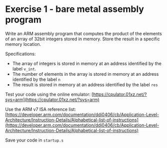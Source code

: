 # Exercise 1 - bare metal assembly program

Write an ARM assembly program that computes the product of the elements of an array of 32bit integers stored in memory. Store the result in a specific memory location.

Specifications:

* The array of integers is stored in memory at an address identified by the label `v_int`.
* The number of elements in the array is stored in memory at an address identified by the label `n`
* The result is stored in memory at an address identified by the label `res`

Test your code using the online emulator: [https://cpulator.01xz.net/?sys=arm](https://cpulator.01xz.net/?sys=arm)

Use the ARM v7 ISA reference list: [https://developer.arm.com/documentation/ddi0406/cb/Application-Level-Architecture/Instruction-Details/Alphabetical-list-of-instructions](https://developer.arm.com/documentation/ddi0406/cb/Application-Level-Architecture/Instruction-Details/Alphabetical-list-of-instructions)

Save your code in `startup.s`
